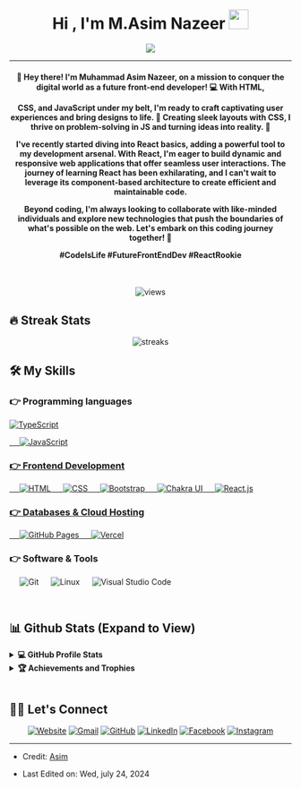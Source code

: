 
<h1 align="center">Hi , I'm M.Asim Nazeer <img src="https://media.giphy.com/media/hvRJCLFzcasrR4ia7z/giphy.gif" width="35"></h1>
<p align="center">
  <img src="https://readme-typing-svg.herokuapp.com?lines=Pre+Engineering+Student;front-End+Web+Developer;Software%20Engineer%20Intern;Always%20learning%20new%20things&center=true&width=500&height=50">
</p>
<hr/>
<h4 align="center" >🚀 Hey there! I'm Muhammad Asim Nazeer, on a mission to conquer the digital world as a future front-end developer! 💻 With HTML,
  
  
  CSS, and JavaScript under my belt, I'm ready to craft captivating user experiences and bring designs to life. 🎨 Creating sleek layouts with CSS, I thrive on problem-solving in JS and turning ideas into reality. 🌟 

I've recently started diving into React basics, adding a powerful tool to my development arsenal. With React, I'm eager to build dynamic and responsive web applications that offer seamless user interactions. The journey of learning React has been exhilarating, and I can't wait to leverage its component-based architecture to create efficient and maintainable code.

Beyond coding, I'm always looking to collaborate with like-minded individuals and explore new technologies that push the boundaries of what's possible on the web. Let's embark on this coding journey together! 🌟

#CodeIsLife #FutureFrontEndDev #ReactRookie
</h4>
<br>
<p align="center"><img src="https://komarev.com/ghpvc/?username=asim925&label=Profile%20views&color=0e75b6&style=plastic" alt="views">
 </p>

## 🔥 Streak Stats
<p align="center"><img src='https://github-readme-streak-stats.herokuapp.com/?user=asim925&theme=radical' alt="streaks"  /></p>


## 🛠️ My Skills

### 👉 Programming languages

<p align="left"> 
  
  <a href="https://developer.mozilla.org/en-US/docs/Web/TypeScript" target="_blank"> 
     <img alt="TypeScript" src="https://img.shields.io/badge/TypeScript%20-%23F7DF1E.svg?logo=typescript&logoColor=black">
  
  &emsp;
     <img alt="JavaScript" src="https://img.shields.io/badge/JavaScript%20-%23F7DF1E.svg?logo=javascript&logoColor=black">
  
</p>

### 👉 Frontend Development
<p align="left"> 
  &emsp; 
    <img alt="HTML" src="https://img.shields.io/badge/HTML5%20-%23E34F26.svg?logo=html5&logoColor=white">
  &emsp;
    <img alt="CSS" src="https://img.shields.io/badge/CSS%20-%231572B6.svg?logo=css3&logoColor=white">
  &emsp;
    <img alt="Bootstrap" src="https://img.shields.io/badge/Bootstrap-%23563D7C.svg?style=flat&logo=bootstrap&logoColor=black"/>
  &emsp;
    <img alt="Chakra UI" src="https://img.shields.io/badge/Chakra%20UI-%2334D5E0.svg?style=flat&logo=chakra-ui&logoColor=white"/>
  &emsp;
    <img alt="React.js" src="https://img.shields.io/badge/React.js-%23282C34.svg?style=flat&logo=react&logoColor=61DAFB"/>
</p>


### 👉 Databases & Cloud Hosting
<p align="left">
  &emsp;
  <a href="https://www.github.com"><img alt="GitHub Pages" src="https://img.shields.io/badge/GitHub%20Pages-%23327FC7.svg?style=flat&logo=github&logoColor=white">
  &emsp;
  <a href="https://vercel.com/"><img alt="Vercel" src="https://img.shields.io/badge/Vercel-%23000000.svg?style=flat&logo=vercel&logoColor=white"></a>
</p>

  
 ### 👉 Software & Tools
 
<p>
  &emsp;
   <img alt="Git" src="https://img.shields.io/badge/Git%20-%23F05033.svg?logo=git&logoColor=white">
  &emsp;
    <img alt="Linux" src="https://img.shields.io/badge/Linux-FCC624?style=flat&logo=linux&logoColor=black">
  &emsp;
    <img alt="Visual Studio Code" src="https://img.shields.io/badge/Visual%20Studio%20Code-0078d7.svg?logo=visual-studio-code&logoColor=white">
 
</p>

<br/>

## 📊 Github Stats (Expand to View) 


<details> 
  <summary><b>💻 GitHub Profile Stats</b></summary>
  <br/>
  <p align="center">
    
  <img alt="Asim925's Github Stats" src="https://github-readme-stats.vercel.app/api?username=asim925&show_icons=true&count_private=true&theme=algolia" height="192px"/>

<br/>
  &nbsp;
	<img src="https://github-readme-stats.vercel.app/api/top-langs?username=asim925&show_icons=true&locale=en&layout=compact&theme=algolia" alt="asim925" height="192px"/>

  <br/>
  <b>Note:</b> Top languages is only a metric of the languages my public code consists of and doesn't reflect experience or skill level.
  </p>
</details>


<details>
  <summary><b>🏆 Achievements and Trophies</b></summary>
  <br/>

  <img src="https://github-profile-trophy.vercel.app/?username=asim925&theme=algolia" alt="Asim925's GitHub Trophies" />


  <br/>

</details>

<br/>

## 🙋‍♀️ Let's Connect
<p align="center">
  <a href="https://asim925.github.io/My-Web/" target="_blank"><img src="https://img.icons8.com/bubbles/50/000000/web.png" alt="Website"/></a>
	<a href="mailto:asimnazeer925@gmail.com" target="_blank"><img src="https://img.icons8.com/bubbles/50/000000/gmail.png" alt="Gmail"/></a>
	<a href="https://github.com/asim925" target="_blank"><img src="https://img.icons8.com/bubbles/50/000000/github.png" alt="GitHub"/></a>
	<a href="https://www.linkedin.com/in/muhammad-asim-nazeer-b30b7a2a4/" target="_blank"><img src="https://img.icons8.com/bubbles/50/000000/linkedin.png" alt="LinkedIn"/></a>
	<a href="https://www.facebook.com/asim.madni.505/" target="_blank"><img src="https://img.icons8.com/bubbles/50/000000/facebook-new.png" alt="Facebook"/></a>
	<a href="https://www.instagram.com/asim__925/" target="_blank"><img src="https://img.icons8.com/bubbles/50/000000/instagram.png" alt="Instagram"/></a>
	
	
</p>

<hr/>

* Credit: [Asim](https://github.com/asim925)
* <p> Last Edited on: Wed, july 24, 2024</p>
